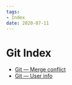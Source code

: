 ```yaml
---
tags:
- Index
date: 2020-07-11
---
```


# Git Index

- [Git — Merge conflict](Git%20%E2%80%94%20Merge%20conflict.md)
- [Git — User info](Git%20%E2%80%94%20User%20info.md)